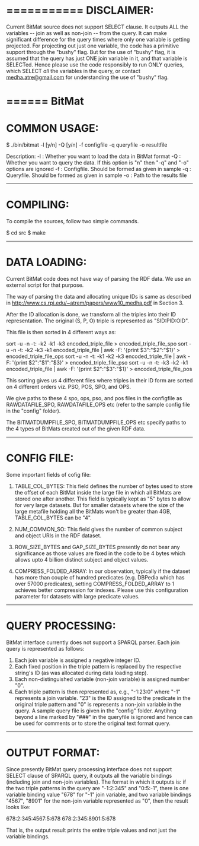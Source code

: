 ===========
DISCLAIMER:
===========
Current BitMat source does not support SELECT clause.
It outputs ALL the variables -- join as well as non-join --
from the query. It can make significant difference for the
query times where only one variable is getting projected.
For projecting out just one variable, the code has a
primitive support through the "bushy" flag. But for the
use of "bushy" flag, it is assumed that the query has just
ONE join variable in it, and that variable is SELECTed.
Hence please use the code responsibly to run ONLY queries,
which SELECT _all_ the variables in the query, or contact
medha.atre@gmail.com for understanding the use of "bushy" flag.

======
BitMat
======

COMMON USAGE:
=============
$ ./bin/bitmat -l [y/n] -Q [y/n] -f configfile -q queryfile -o resultfile

Description:
  -l : Whether you want to load the data in BitMat format
  -Q : Whether you want to query the data. If this option is "n" then
       "-q" and "-o" options are ignored
  -f : Configfile. Should be formed as given in sample
  -q : Queryfile. Should be formed as given in sample
  -o : Path to the results file

---------------------------------------------------------------------

COMPILING:
==========
To compile the sources, follow two simple commands.

$ cd src
$ make

---------------------------------------------------------------------

DATA LOADING:
=============

Current BitMat code does not have way of parsing the RDF data. We use
an external script for that purpose.

The way of parsing the data and allocating unique IDs is same as
described in http://www.cs.rpi.edu/~atrem/papers/www10_medha.pdf in
Section 3.

After the ID allocation is done, we transform all the triples into
their ID representation. The original (S, P, O) triple is represented as
"SID:PID:OID".

This file is then sorted in 4 different ways as:

sort -u -n -t: -k2 -k1 -k3 encoded_triple_file > encoded_triple_file_spo
sort -u -n -t: -k2 -k3 -k1 encoded_triple_file | awk -F: '{print
	$3":"$2":"$1}' > encoded_triple_file_ops
sort -u -n -t: -k1 -k2 -k3 encoded_triple_file | awk -F: '{print
	$2":"$1":"$3}' > encoded_triple_file_pso
sort -u -n -t: -k3 -k2 -k1 encoded_triple_file | awk -F: '{print
	$2":"$3":"$1}' > encoded_triple_file_pos

This sorting gives us 4 different files where triples in their ID form
are sorted on 4 different orders viz. PSO, POS, SPO, and OPS.

We give paths to these 4 spo, ops, pso, and pos files in the configfile
as RAWDATAFILE_SPO, RAWDATAFILE_OPS etc (refer to the sample config
file in the "config" folder).

The BITMATDUMPFILE_SPO, BITMATDUMPFILE_OPS etc specify paths to the 4
types of BitMats created out of the given RDF data.

----------------------------------------------------------------------

CONFIG FILE:
============

Some important fields of cofig file:

1) TABLE_COL_BYTES: This field defines the number of bytes used to store
the offset of each BitMat inside the large file in which all BitMats are
stored one after another. This field is typically kept as "5" bytes to
allow for very large datasets. But for smaller datasets where the size
of the large metafile holding all the BitMats won't be greater than 4GB,
TABLE_COL_BYTES can be "4".

2) NUM_COMMON_SO: This field gives the number of common subject and
object URIs in the RDF dataset. 

3) ROW_SIZE_BYTES and GAP_SIZE_BYTES presently do not bear any
significance as those values are fixed in the code to be 4 bytes
which allows upto 4 billion distinct subject and object values.

4) COMPRESS_FOLDED_ARRAY: In our observation, typically if the dataset
has more than couple of hundred predicates (e.g. DBPedia which has
over 57000 predicates), setting COMPRESS_FOLDED_ARRAY to 1 achieves better
compression for indexes. Please use this configuration parameter for
datasets with large predicate values.

----------------------------------------------------------------------

QUERY PROCESSING:
=================

BitMat interface currently does not support a SPARQL parser. Each join
query is represented as follows:

1) Each join variable is assigned a negative integer ID.
2) Each fixed position in the triple pattern is replaced by the
respective string's ID (as was allocated during data loading step).
3) Each non-distinguished variable (non-join variable) is assigned
number "0".
4) Each triple pattern is then represented as, e.g., "-1:23:0" where
"-1" represents a join variable. "23" is the ID assigned to the
predicate in the original triple pattern and "0" is represents a
non-join variable in the query.
A sample query file is given in the "config" folder.
Anytihng beyond a line marked by "###" in the queryfile is ignored and
hence can be used for comments or to store the original text format
query.

----------------------------------------------------------------------

OUTPUT FORMAT:
==============

Since presently BitMat query processing interface does not support
SELECT clause of SPARQL query, it outputs all the variable bindings
(including join and non-join variables). The format in which it outputs
is: if the two triple patterns in the query are "-1:2:345" and "0:5:-1",
there is one variable binding value "678" for "-1" join variable, and
two variable bindings "4567", "8901" for the non-join variable
represented as "0", then the result looks like:

678:2:345:4567:5:678
678:2:345:8901:5:678

That is, the output result prints the entire triple values and not just
the variable bindings.
